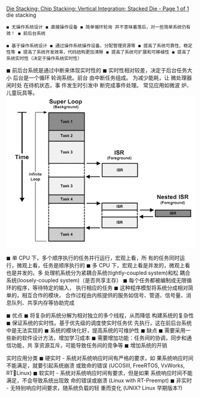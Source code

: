 [Die Stacking; Chip Stacking; Vertical Integration; Stacked Die - Page 1 of 1](https://eesemi.com/diestacking.htm) die stacking

```
◼ 无操作系统设计 ◼ 直接操作设备 ◼ 简单循环轮询 并不意味着落后，对一些简单系统仍有效！ ◼ 前后台系统

◼ 基于操作系统设计 ◼ 通过操作系统操作设备、分配管理资源等 ◼ 提高了系统可靠性、稳定性等 ◼ 提高了系统开发效率，代码结构更加清晰 ◼ 提高了系统可扩展和可移植性 ◼ 提高了系统实时性（决定于操作系统实时性）
```

◼ 前后台系统是通过中断来体现实时性的 ◼ 实时性相对较差，决定于后台任务大小
后台是一个循环 轮询系统。前台 由中断任务组成。 为减少能耗，让 微处理器闲时处 在待机状态，事 件发生时引发中 断完成事件处理。 常见应用如微波 炉、儿童玩具等。
![500](https://raw.githubusercontent.com/acdefg/cdn/main/obsidian/20221208011444.png)

◼ 单 CPU 下，多个顺序执行的任务并行运行，宏观上看，所 有的任务同时运行，微观上看，任务是顺序执行的 ◼ 多 CPU 下，宏观上看是并发的，微观上看也是并发的。多 处理机系统分为紧耦合系统(tightly-coupled system)和松 耦合系统(loosely-coupled system)（是否共享主存） ◼ 每个任务都被编制成无限循环的程序，等待特定的输入， 执行相应的任务 ◼ 这种程序模型将系统分成相对简单的，相互合作的模块， 合作过程由内核提供的服务如信号、管道、信号量、消 息队列、共享内存等协助完成

◼ 优点 ◼ 将复杂的系统分解为相对独立的多个线程，从而降低 构建系统的复杂性 ◼ 保证系统的实时性。基于优先级的调度使实时任务优 先执行，这在前后台系统中是无法实现的 ◼ 系统的模块化好，提高系统的可维护性 ◼ 缺点 ◼ 需要采用一些新的软件设计方法，增加学习成本 ◼ 需要增加功能：任务间的协调，同步和通信功能，共 享资源互斥，可能导致任务间的竞争等 ◼ 增加系统的开销

实时应用分类 ◼ 硬实时 - 系统对系统响应时间有严格的要求，如 果系统响应时间不能满足，就要引起系统崩溃 或致命的错误 (UCOSIII, FreeRTOS, VxWorks, RTLinux) ◼ 软实时 - 系统对系统响应时间有要求，但是如果 系统响应时间不能满足，不会导致系统出现致 命的错误或崩溃 (Linux with RT-Preempt) ◼ 非实时 - 无特别响应时间要求，随系统负载的轻 重而变化 (UNIX? Linux 早期版本?)

